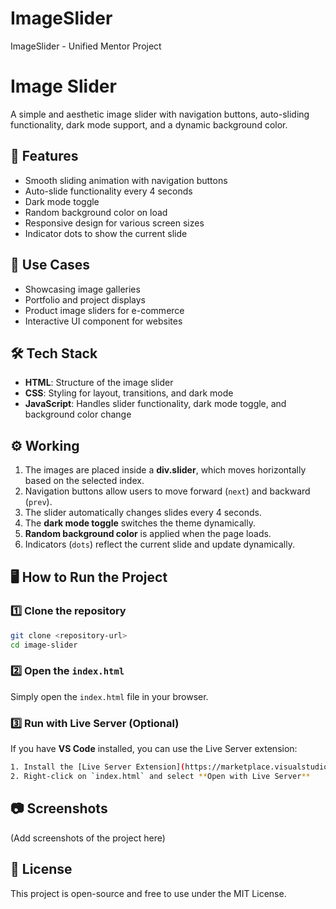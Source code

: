 # ImageSlider
ImageSlider - Unified Mentor Project
# Image Slider

A simple and aesthetic image slider with navigation buttons, auto-sliding functionality, dark mode support, and a dynamic background color.

## 🚀 Features
- Smooth sliding animation with navigation buttons
- Auto-slide functionality every 4 seconds
- Dark mode toggle
- Random background color on load
- Responsive design for various screen sizes
- Indicator dots to show the current slide

## 📌 Use Cases
- Showcasing image galleries
- Portfolio and project displays
- Product image sliders for e-commerce
- Interactive UI component for websites

## 🛠️ Tech Stack
- **HTML**: Structure of the image slider
- **CSS**: Styling for layout, transitions, and dark mode
- **JavaScript**: Handles slider functionality, dark mode toggle, and background color change

## ⚙️ Working
1. The images are placed inside a **div.slider**, which moves horizontally based on the selected index.
2. Navigation buttons allow users to move forward (`next`) and backward (`prev`).
3. The slider automatically changes slides every 4 seconds.
4. The **dark mode toggle** switches the theme dynamically.
5. **Random background color** is applied when the page loads.
6. Indicators (`dots`) reflect the current slide and update dynamically.

## 🖥️ How to Run the Project

### 1️⃣ Clone the repository
```sh
git clone <repository-url>
cd image-slider
```

### 2️⃣ Open the `index.html`
Simply open the `index.html` file in your browser.

### 3️⃣ Run with Live Server (Optional)
If you have **VS Code** installed, you can use the Live Server extension:
```sh
1. Install the [Live Server Extension](https://marketplace.visualstudio.com/items?itemName=ritwickdey.LiveServer)
2. Right-click on `index.html` and select **Open with Live Server**
```

## 📷 Screenshots
(Add screenshots of the project here)

## 📜 License
This project is open-source and free to use under the MIT License.


